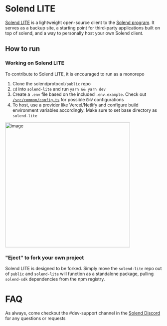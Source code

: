 # Solend LITE

[Solend LITE](https://lite.solend.fi/) is a lightweight open-source client to the [Solend program](https://github.com/solendprotocol/solana-program-library). It serves as a backup site, a starting point for third-party applications built on top of solend, and a way to personally host your own Solend client.

## How to run

### Working on Solend LITE
To contribute to Solend LITE, it is encouraged to run as a monorepo

1. Clone the solendprotocol`/public` repo
2. `cd` into `solend-lite` and run `yarn && yarn dev`
3. Create a `.env` file based on the included `.env.example`. Check out [`/src/common/config.ts`](https://github.com/solendprotocol/public/blob/master/solend-lite/src/common/config.ts) for possible `ENV` configurations
4. To host, use a provider like Vercel/Netlify and configure build environment variables accordingly. Make sure to set base directory as `solend-lite`

<img width="400" alt="image" src="https://user-images.githubusercontent.com/89805726/222011604-cc44d4ab-c258-444f-abd1-45dd9166fd6f.png">


### "Eject" to fork your own project
Solend LITE is designed to be forked. Simply move the `solend-lite` repo out of `public` and `solend-lite` will function as a standalone package, pulling `solend-sdk` dependencies from the npm registry.

# FAQ
As always, come checkout the #dev-support channel in the [Solend Discord](https://discord.com/channels/839224914720325703/879615939484725259) for any questions or requests

